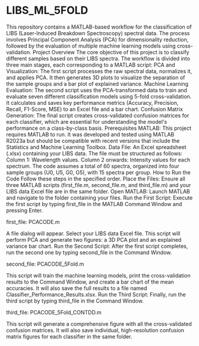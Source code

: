 # LIBS_ML_5FOLD
This repository contains a MATLAB-based workflow for the classification of LIBS (Laser-Induced Breakdown Spectroscopy) spectral data. The process involves Principal Component Analysis (PCA) for dimensionality reduction, followed by the evaluation of multiple machine learning models using cross-validation.
Project Overview
The core objective of this project is to classify different samples based on their LIBS spectra. The workflow is divided into three main stages, each corresponding to a MATLAB script:
PCA and Visualization: The first script processes the raw spectral data, normalizes it, and applies PCA. It then generates 3D plots to visualize the separation of the sample groups and a bar plot of explained variance.
Machine Learning Evaluation: The second script uses the PCA-transformed data to train and evaluate seven different classification models using 5-fold cross-validation. It calculates and saves key performance metrics (Accuracy, Precision, Recall, F1-Score, MSE) to an Excel file and a bar chart.
Confusion Matrix Generation: The final script creates cross-validated confusion matrices for each classifier, which are essential for understanding the model's performance on a class-by-class basis.
Prerequisites
MATLAB: This project requires MATLAB to run. It was developed and tested using MATLAB R2023a but should be compatible with recent versions that include the Statistics and Machine Learning Toolbox.
Data File: An Excel spreadsheet (.xlsx) containing your LIBS data. The file must be structured as follows:
Column 1: Wavelength values.
Column 2 onwards: Intensity values for each spectrum.
The code assumes a total of 60 spectra, organized into four sample groups (U0, U5, G0, G5), with 15 spectra per group.
How to Run the Code
Follow these steps in the specified order.
Place the Files: Ensure all three MATLAB scripts (first_file.m, second_file.m, and third_file.m) and your LIBS data Excel file are in the same folder.
Open MATLAB: Launch MATLAB and navigate to the folder containing your files.
Run the First Script: Execute the first script by typing first_file in the MATLAB Command Window and pressing Enter.


first_file: PCACODE.m


A file dialog will appear. Select your LIBS data Excel file.
This script will perform PCA and generate two figures: a 3D PCA plot and an explained variance bar chart.
Run the Second Script: After the first script completes, run the second one by typing second_file in the Command Window.


second_file: PCACODE_5Fold.m


This script will train the machine learning models, print the cross-validation results to the Command Window, and create a bar chart of the mean accuracies. It will also save the full results to a file named Classifier_Performance_Results.xlsx.
Run the Third Script: Finally, run the third script by typing third_file in the Command Window.


third_file: PCACODE_5Fold_CONTDD.m


This script will generate a comprehensive figure with all the cross-validated confusion matrices. It will also save individual, high-resolution confusion matrix figures for each classifier in the same folder.
